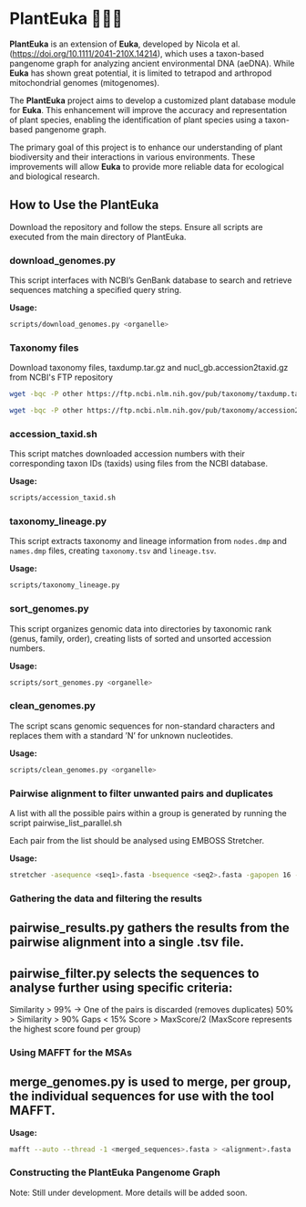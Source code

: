 # PlantEuka 🌱🌿🌻

**PlantEuka** is an extension of **Euka**, developed by Nicola et al. (https://doi.org/10.1111/2041-210X.14214), which uses a taxon-based pangenome graph for analyzing ancient environmental DNA (aeDNA). While **Euka** has shown great potential, it is limited to tetrapod and arthropod mitochondrial genomes (mitogenomes).

The **PlantEuka** project aims to develop a customized plant database module for **Euka**. This enhancement will improve the accuracy and representation of plant species, enabling the identification of plant species using a taxon-based pangenome graph.

The primary goal of this project is to enhance our understanding of plant biodiversity and their interactions in various environments. These improvements will allow **Euka** to provide more reliable data for ecological and biological research.

## How to Use the PlantEuka

Download the repository and follow the steps. Ensure all scripts are executed from the main directory of PlantEuka.

### download_genomes.py

This script interfaces with NCBI’s GenBank database to search and retrieve sequences matching a specified query string.

**Usage:** 
```bash
scripts/download_genomes.py <organelle>
```

### Taxonomy files 

Download taxonomy files, taxdump.tar.gz and nucl_gb.accession2taxid.gz from NCBI's FTP repository 

```bash
wget -bqc -P other https://ftp.ncbi.nlm.nih.gov/pub/taxonomy/taxdump.tar.gz
```
```bash
wget -bqc -P other https://ftp.ncbi.nlm.nih.gov/pub/taxonomy/accession2taxid/nucl_gb.accession2taxid.gz
```

### accession_taxid.sh

This script matches downloaded accession numbers with their corresponding taxon IDs (taxids) using files from the NCBI database.

**Usage:** 
```bash
scripts/accession_taxid.sh
```

### taxonomy_lineage.py

This script extracts taxonomy and lineage information from `nodes.dmp` and `names.dmp` files, creating `taxonomy.tsv` and `lineage.tsv`.

**Usage:** 
```bash
scripts/taxonomy_lineage.py
```

### sort_genomes.py

This script organizes genomic data into directories by taxonomic rank (genus, family, order), creating lists of sorted and unsorted accession numbers.

**Usage:** 
```bash
scripts/sort_genomes.py <organelle>
```

### clean_genomes.py

The script scans genomic sequences for non-standard characters and replaces them with a standard ’N’ for unknown nucleotides.

**Usage:** 
```bash
scripts/clean_genomes.py <organelle>
```

### Pairwise alignment to filter unwanted pairs and duplicates 

A list with all the possible pairs within a group is generated by running the script pairwise_list_parallel.sh

Each pair from the list should be analysed using EMBOSS Stretcher.

**Usage:** 
```bash
stretcher -asequence <seq1>.fasta -bsequence <seq2>.fasta -gapopen 16 -gapextend 4 -outfile <seq1_seq2_pair>.stretcher 
```

### Gathering the data and filtering the results

## pairwise_results.py gathers the results from the pairwise alignment into a single .tsv file.

## pairwise_filter.py selects the sequences to analyse further using specific criteria:

Similarity > 99% -> One of the pairs is discarded (removes duplicates) 
50% > Similarity > 90%
Gaps < 15%
Score > MaxScore/2 (MaxScore represents the highest score found per group)

### Using MAFFT for the MSAs

## merge_genomes.py is used to merge, per group, the individual sequences for use with the tool MAFFT. 

**Usage:** 
```bash
mafft --auto --thread -1 <merged_sequences>.fasta > <alignment>.fasta
```

### Constructing the PlantEuka Pangenome Graph 


Note: Still under development. More details will be added soon.



